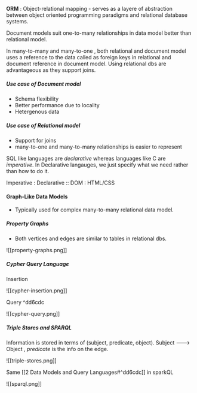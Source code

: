 
__ORM__ : Object-relational mapping - serves as a layere of abstraction between object oriented programming paradigms and relational database systems.

Document models suit one-to-many relationships in data model better than relational model. 

In many-to-many and many-to-one , both relational and document model uses a reference to the data called as foreign keys in relational and document reference in document model. Using relational dbs are advantageous as they support joins.

##### Use case of Document model
- Schema flexibility
- Better performance due to locality
- Hetergenous data

##### Use case of Relational model
- Support for joins
- many-to-one and many-to-many relationships is easier to represent

SQL like languages are _declarative_ whereas languages like C are _imperative_. In Declarative langauges, we just specify what we need rather than how to do it. 

Imperative : Declarative :: DOM : HTML/CSS 

#### Graph-Like Data Models
- Typically used for complex many-to-many relational data model.

##### Property Graphs
- Both vertices and edges are similar to tables in relational dbs.

![[property-graphs.png]]

##### Cypher Query Language
Insertion

![[cypher-insertion.png]]

Query ^dd6cdc

![[cypher-query.png]]

##### Triple Stores and SPARQL
Information is stored in terms of (subject, predicate, object). 
Subject ---> Object , _predicate_ is the info on the edge.

![[triple-stores.png]]

Same [[2 Data Models and Query Languages#^dd6cdc]] in sparkQL

![[sparql.png]]

